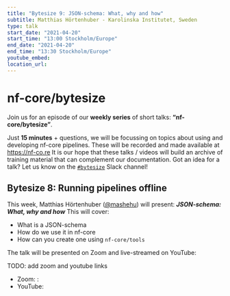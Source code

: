 ```yaml
---
title: "Bytesize 9: JSON-schema: What, why and how"
subtitle: Matthias Hörtenhuber - Karolinska Institutet, Sweden
type: talk
start_date: "2021-04-20"
start_time: "13:00 Stockholm/Europe"
end_date: "2021-04-20"
end_time: "13:30 Stockholm/Europe"
youtube_embed: 
location_url:
---
```


# nf-core/bytesize

Join us for an episode of our **weekly series** of short talks: **“nf-core/bytesize”**.

Just **15 minutes** + questions, we will be focussing on topics about using and developing nf-core pipelines.
These will be recorded and made available at <https://nf-co.re>
It is our hope that these talks / videos will build an archive of training material that can complement our documentation.
Got an idea for a talk? Let us know on the [`#bytesize`](https://nfcore.slack.com/channels/bytesize) Slack channel!

## Bytesize 8: Running pipelines offline

This week, Matthias Hörtenhuber ([@mashehu](http://github.com/mashehu/)) will present: _**JSON-schema: What, why and how**_
This will cover:

* What is a JSON-schema
* How do we use it in nf-core
* How can you create one using `nf-core/tools`

The talk will be presented on Zoom and live-streamed on YouTube:

TODO: add zoom and youtube links
* Zoom: :
* YouTube:
